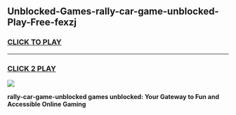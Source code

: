 
## Unblocked-Games-rally-car-game-unblocked-Play-Free-fexzj
<h3>
<a href="https://premium76.site?title=rally-car-game-unblocked&ref=18A1">CLICK TO PLAY</a></h3>
<hr>

<h3>
<a href="https://premium76.site?title=rally-car-game-unblocked&ref=18A1">CLICK 2 PLAY</a>
  
</h3>

<a href="https://premium76.site?title=rally-car-game-unblocked&ref=18A1"><img src="https://clearcache.store/games.png"></a>


**rally-car-game-unblocked games unblocked: Your Gateway to Fun and Accessible Online Gaming**
